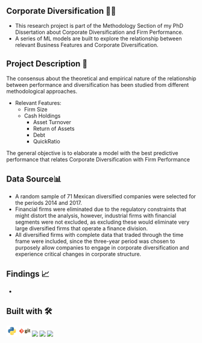 ## Corporate Diversification 🧑‍🎓
* This research project is part of the Methodology Section of my PhD Dissertation about Corporate Diversification and Firm Performance.
* A series of ML models are built to explore the relationship between relevant Business Features and Corporate Diversification.

## Project Description 📑
The consensus about the theoretical and empirical nature of the relationship between performance and diversification has been studied from different methodological approaches. 
- Relevant Features:                                                                                                                                               
    - Firm Size                                                                                                                                                     
  - Cash Holdings                                                                                                                                                 
     - Asset Turnover
    - Return of Assets
    - Debt
    - QuickRatio

The general objective is to elaborate a model with the best predictive performance that relates Corporate Diversification with Firm Performance 

## Data Source📊
- A random sample of 71 Mexican diversified companies were selected for the periods 2014 and 2017.  
- Financial firms were eliminated due to the regulatory constraints that might distort the analysis, however, industrial firms with financial segments were not excluded, as excluding these would eliminate very large diversified firms that operate a finance division. 
- All diversified firms with complete data that traded through the time frame were included, since the three-year period was chosen to purposely allow companies to engage in corporate diversification and experience critical changes in corporate structure.

## Findings 📈
- 

## Built with 🛠️
<code><img height="30" src="https://raw.githubusercontent.com/github/explore/80688e429a7d4ef2fca1e82350fe8e3517d3494d/topics/python/python.png"></code>
<code><img height="30" src="https://raw.githubusercontent.com/github/explore/80688e429a7d4ef2fca1e82350fe8e3517d3494d/topics/git/git.png"></code>
<code><img height="30" src="https://raw.githubusercontent.com/numpy/numpy/7e7f4adab814b223f7f917369a72757cd28b10cb/branding/icons/numpylogo.svg"></code>
<code><img height="30" src="https://raw.githubusercontent.com/pandas-dev/pandas/761bceb77d44aa63b71dda43ca46e8fd4b9d7422/web/pandas/static/img/pandas.svg"></code>
<code><img height="30" src="https://matplotlib.org/_static/logo2.svg"></code>
</code>

